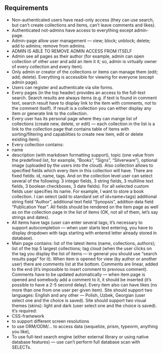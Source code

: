 ## Requirements

- Non-authenticated users have read-only access (they can use search, but can’t create collections and items, can’t leave comments and likes).
- Authenticated not-admins have access to everything except admin-page.
- Admin-page allow user management — view; block; unblock; delete; add to admins; remove from admins.
- ADMIN IS ABLE TO REMOVE ADMIN ACCESS FROM ITSELF
- Admin see all pages as their author (for example, admin can open collection of other user and add an item it it; so, admin is virtually owner of every collection and every item).
- Only admin or creator of the collections or items can manage them (edit; add; delete). Everything is accessible for viewing for everyone (except admin page).
- Users can register and authenticate via site forms.
- Every pages (in the top header) provides an access to the full-text search. Search results are always items (e.g. if text is found in comment text, search result have to display link to the item with comments, not to the comment itself). If result is a collection you can either display any item or generate link to the collection.
- Every user has its personal page where they can mange list of collections (create new, delete, or edit) — each collection in the list is a link to the collection page that contains table of items with sorting/filtering and capabilities to create new item, edit or delete existing item).
- Every collection contains:
- name
- description (with markdown formatting support), topic (one value from the predefined list, for example, “Books”, “Signs”, “Silverware”), optional image (uploaded by the users into the cloud).
  Also collection allows to specified fields which every item in this collection will have. There are fixed fields: id, name, tags. And on the collection level user can select several of the following: 3 integer fields, 3 string fields, 3 multiline text fields, 3 boolean checkboxes, 3 date fields). For all selected custom fields user specifies its name.
  For example, I want to store a book collection. I can select (add to standard set of id+name+tags) additional string field “Author”, additional text field “Synopsis”, addition data field “Publication Year”. All fields should be rendered on the item page as well as on the collection page in the list of items (OK, not all of them, let’s say strings and dates).
- All items have tags (user can enter several tags; it’s necessary to support autocompletion — when user starts text entering, you have to display dropdown with tags starting with entered letter already stored in database).
- Main page contains:
  list of the latest items (name, collections, authors);
  list of the top 5 largest collections;
  tag cloud (when the user clicks on the tag you display the list of items — in general you should use “search results page” for it).
  When item is opened for view (by author or another user) there are comments list at the bottom. Comments are linear, added to the end (it’s impossible to insert comment to previous comment). Comments have to be updated automatically — when item page is opened and somebody add a comment to it, it should be inserted (it’s possible to have a 2-5 second delay).
  Every item also can have likes (no more than one from one user per given item).
  Site should support two languages: English and any other — Polish, Uzbek, Georgian (user select one and the choice is saved). Site should support two visual themes (skins): light and dark (user select one and the choice is saved).
  It’s required:
- CSS-framework
- to support different screen resolutions
- to use ORM/ODM/... to access data (sequelize, prism, typeorm, anything you like),
- To use full-text search engine (either external library or using native database features) — use can’t perform full database scan with SELECTs.
